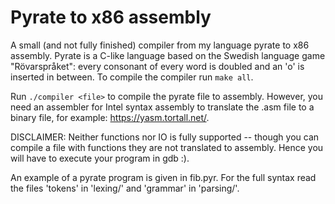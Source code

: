 # Pyrate to x86 assembly
A small (and not fully finished) compiler from my language pyrate to
x86 assembly. Pyrate is a C-like language based on the Swedish 
language game "Rövarspråket": every consonant of every word is doubled 
and an 'o' is inserted in between.
To compile the compiler run `make all`. 

Run `./compiler <file>` to compile the pyrate file to assembly.
However, you need an assembler for Intel syntax assembly to translate
the .asm file to a binary file, for example: https://yasm.tortall.net/. 

DISCLAIMER: Neither functions nor IO is fully supported -- though you
can compile a file with functions they are not translated to assembly.
Hence you will have to execute your program in gdb :).

An example of a pyrate program is given in fib.pyr. For the full syntax
read the files 'tokens' in 'lexing/' and 'grammar' in 'parsing/'. 
